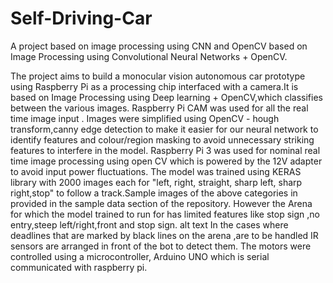 # Self-Driving-Car
A project based on image processing using CNN and OpenCV
based on Image Processing using Convolutional Neural Networks + OpenCV.

The project aims to build a monocular vision autonomous car prototype using Raspberry Pi as a processing chip interfaced with a camera.It is based on Image Processing using Deep learning + OpenCV,which classifies between the various images.
Raspberry Pi CAM was used for all the real time image input .
Images were simplified using OpenCV - hough transform,canny edge detection to make it easier for our neural network to identify features and colour/region masking to avoid unnecessary striking features to interfere in the model.
Raspberry Pi 3 was used for nominal real time image processing using open CV which is powered by the 12V adapter to avoid input power fluctuations.
The model was trained using KERAS library with 2000 images each for "left, right, straight, sharp left, sharp right,stop" to follow a track.Sample images of the above categories in provided in the sample data section of the repository.
However the Arena for which the model trained to run for has limited features like stop sign ,no entry,steep left/right,front and stop sign. alt text
In the cases where deadlines that are marked by black lines on the arena ,are to be handled IR sensors are arranged in front of the bot to detect them.
The motors were controlled using a microcontroller, Arduino UNO which is serial communicated with raspberry pi.
